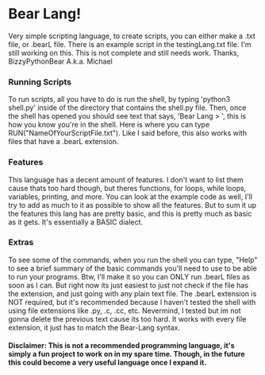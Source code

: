 <h1>Bear Lang!</h1>
<p>Very simple scripting language, to create scripts, you can either make a .txt file, or .bearL file.
There is an example script in the testingLang.txt file.
I'm still working on this. This is not complete and still needs work.
Thanks,
     BizzyPythonBear
     A.k.a. Michael</p>
     
<h3>Running Scripts</h3>
<p>To run scripts, all you have to do is run the shell, by typing 'python3 shell.py' inside of the directory that contains the shell.py file.
 Then, once the shell has opened you should see text that says, 'Bear Lang > ', this is how you know you're in the shell. Here is where you can type RUN("NameOfYourScriptFile.txt"). Like I said before, this also works with files that have a .bearL extension.</p>

<h3>Features</h3>
<p>This language has a decent amount of features. I don't want to list them cause thats too hard though, but theres functions, for loops, while loops, variables, printing, and more. You can look at the example code as well, I'll try to add as much to it as possible to show all the features. But to sum it up the features this lang has are pretty basic, and this is pretty much as basic as it gets. It's essentially a BASIC dialect.</p>

<h3>Extras</h3>
<p>To see some of the commands, when you run the shell you can type, "Help" to see a brief summary of the basic commands you'll need to use to be able to run your programs. Btw, I'll make it so you can ONLY run .bearL files as soon as I can. But right now its just easiest to just not check if the file has the extension, and just going with any plain text file. The .bearL extension is NOT required, but it's recommended because I haven't tested the shell with using file extensions like .py, .c, .cc, etc. Nevermind, I tested but im not gonna delete the previous text cause its too hard. It works with every file extension, it just has to match the Bear-Lang syntax.</p>
<h4>Disclaimer: This is not a recommended programming language, it's simply a fun project to work on in my spare time. Though, in the future this could become a very useful language once I expand it.</h4>